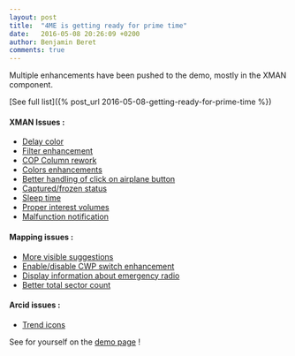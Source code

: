 ```yaml
---
layout: post
title:  "4ME is getting ready for prime time"
date:   2016-05-08 20:26:09 +0200
author: Benjamin Beret
comments: true
---
```

Multiple enhancements have been pushed to the demo, mostly in the XMAN component.

[See full list]({% post_url 2016-05-08-getting-ready-for-prime-time %})
<!--more-->

#### XMAN Issues :
- [Delay color](https://github.com/devteamreims/4ME/issues/30)
- [Filter enhancement](https://github.com/devteamreims/4ME/issues/27)
- [COP Column rework](https://github.com/devteamreims/4ME/issues/25)
- [Colors enhancements](https://github.com/devteamreims/4ME/issues/24)
- [Better handling of click on airplane button](https://github.com/devteamreims/4ME/issues/22)
- [Captured/frozen status](https://github.com/devteamreims/4ME/issues/18)
- [Sleep time](https://github.com/devteamreims/4ME/issues/17)
- [Proper interest volumes](https://github.com/devteamreims/4ME/issues/15)
- [Malfunction notification](https://github.com/devteamreims/4ME/issues/10)

#### Mapping issues :
- [More visible suggestions](https://github.com/devteamreims/4ME/issues/21)
- [Enable/disable CWP switch enhancement](https://github.com/devteamreims/4ME/issues/20)
- [Display information about emergency radio](https://github.com/devteamreims/4ME/issues/5)
- [Better total sector count](https://github.com/devteamreims/4ME/issues/13)

#### Arcid issues :
- [Trend icons](https://github.com/devteamreims/4ME/issues/4)


See for yourself on the [demo page](demo-page) !

[demo-page]: {{site.baseurl}}/demo/

